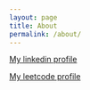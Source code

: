 ```yaml
---
layout: page
title: About
permalink: /about/
---
```


[My linkedin profile](https://www.linkedin.com/in/kounkou)

[My leetcode profile](https://leetcode.com/kounkou/)
